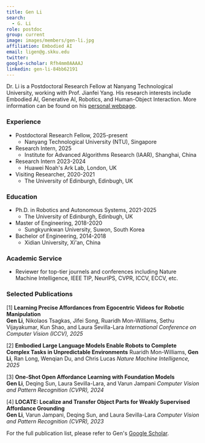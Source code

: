 ```yaml
---
title: Gen Li
search:
  - G. Li
role: postdoc
group: current
image: images/members/gen-li.jpg
affiliation: Embodied AI
email: ligen@g.skku.edu
twitter: 
google-scholar: Rfh4mm0AAAAJ
linkedin: gen-li-84bb62191
---
```


Dr. Li is a Postdoctoral Research Fellow at Nanyang Technological University, working with Prof. Jianfei Yang. His research interests include Embodied AI, Generative AI, Robotics, and Human-Object Interaction. More information can be found on his [personal webpage](https://reagan1311.github.io/).

 
### Experience
- Postdoctoral Research Fellow, 2025-present
  - Nanyang Technological University (NTU), Singapore
- Research Intern, 2025
  - Institute for Advanced Algorithms Research (IAAR), Shanghai, China
- Research Intern 2023-2024
  - Huawei Noah's Ark Lab, London, UK
- Visiting Researcher, 2020-2021
  - The University of Edinburgh, Edinbugh, UK
 
### Education
- Ph.D. in Robotics and Autonomous Systems, 2021-2025
  - The University of Edinburgh, Edinbugh, UK
- Master of Engineering, 2018-2020
  - Sungkyunkwan University, Suwon, South Korea
- Bachelor of Engineering, 2014-2018
  - Xidian University, Xi'an, China
 
### Academic Service
- Reviewer for top-tier journels and conferences including Nature Machine Intelligence, IEEE TIP, NeurIPS, CVPR, ICCV, ECCV, etc.

### Selected Publications
[1] **Learning Precise Affordances from Egocentric Videos for Robotic Manipulation**   
**Gen Li**, Nikolaos Tsagkas, Jifei Song, Ruaridh Mon-Williams, Sethu Vijayakumar, Kun Shao, and Laura Sevilla-Lara 
*International Conference on Computer Vision (ICCV), 2025*

[2] **Embodied Large Language Models Enable Robots to Complete Complex Tasks in Unpredictable Environments**
Ruaridh Mon-Williams, **Gen Li**, Ran Long, Wenqian Du, and Chris Lucas
*Nature Machine Intelligence, 2025*

[3] **One-Shot Open Affordance Learning with Foundation Models**   
**Gen Li**, Deqing Sun, Laura Sevilla-Lara, and Varun Jampani
*Computer Vision and Pattern Recognition (CVPR), 2024*

[4] **LOCATE: Localize and Transfer Object Parts for Weakly Supervised Affordance Grounding**   
**Gen Li**, Varun Jampani, Deqing Sun, and Laura Sevilla-Lara
*Computer Vision and Pattern Recognition (CVPR), 2023*

For the full publication list, please refer to Gen's [Google Scholar](https://scholar.google.com/citations?user=Rfh4mm0AAAAJ).

<!--_Disclosure_: Rob is a co-founder and the CTO of [Ocean Genomics inc.](https://oceangenomics.com/).-->
